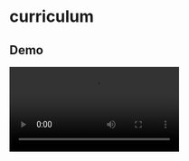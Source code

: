 # curriculum

## Demo
<video src="https://github.com/merukoo0507/interview_homework/assets/5594453/c598731d-14e2-42f3-81a8-eaea3693dee0" alt="curriculum">
